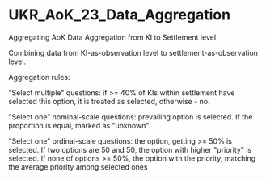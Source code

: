# UKR_AoK_23_Data_Aggregation
 Aggregating AoK Data Aggregation from KI to Settlement level

Combining data from KI-as-observation level to settlement-as-observation level.

Aggregation rules:

"Select multiple" questions: if >= 40% of KIs within settlement have selected this option, it is treated as selected, otherwise - no.

"Select one" nominal-scale questions: prevailing option is selected. If the proportion is equal, marked as "unknown".

"Select one" ordinal-scale questions: the option, getting >= 50% is selected. If two options are 50 and 50, the option with higher "priority" is selected. If none of options >= 50%, the option with the priority, matching the average priority among selected ones 
